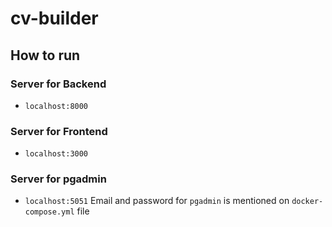 # cv-builder

## How to run
### Server for Backend
- `localhost:8000`
### Server for Frontend
- `localhost:3000`
### Server for pgadmin
- `localhost:5051`
  Email and password for `pgadmin` is mentioned on `docker-compose.yml` file
